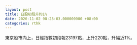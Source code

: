 ```yaml
---
layout: post
title: 日股初段升約1%
date: 2020-11-02 08:23:03.000000000 +08:00
categories: rthk
---
```


東京股市向上，日經指數初段報23197點，上升220點，升幅近1%。
